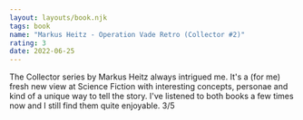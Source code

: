 ```yaml
---
layout: layouts/book.njk
tags: book
name: "Markus Heitz - Operation Vade Retro (Collector #2)"
rating: 3
date: 2022-06-25
---
```


The Collector series by Markus Heitz always intrigued me. It's a (for me) fresh new view at Science Fiction with interesting concepts, personae and kind of a unique way to tell the story. I've listened to both books a few times now and I still find them quite enjoyable. 3/5
